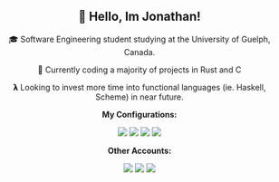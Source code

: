 <div align="center">

## 👋 Hello, Im Jonathan!
🎓 Software Engineering student studying at the University of Guelph, Canada.

🦀 Currently coding a majority of projects in Rust and C

𝝺 Looking to invest more time into functional languages (ie. Haskell, Scheme) in near future.


  <p><b>My Configurations:</b></p>
  <a href="https://github.com/KairosJK/nixos-config"><img src="https://img.shields.io/badge/-NixOS-5277C3?style=flat-square&logo=NixOS&logoColor=white"></a>
  <a href="https://github.com/KairosJK/nixos-config/blob/main/modules/shells/zsh/default.nix"><img src="https://img.shields.io/badge/-zsh-6D4C9F?style=flat-square&logo=GNOME-terminal&logoColor=white"></a>
  <a href="https://github.com/KairosJK/nixos-config/blob/main/modules/i3/default.nix"><img src="https://img.shields.io/badge/-i3wm-7DCDA3?style=flat-square&logo=CodeSandbox&logoColor=white"></a>
  <a href="https://github.com/KairosJK/nixos-config/blob/main/modules/editors/neovim/default.nix"><img src="https://img.shields.io/badge/-Neovim-57A143?style=flat-square&logo=Neovim&logoColor=white"></a>
  <p><b>Other Accounts:</b></p>
  <a href="https://gitlab.com/jonathan.kocevar"><img src="https://img.shields.io/badge/-GitLab-FCA121?style=flat-square&logo=GitLab&logoColor=white"></a>
   <a href="https://www.instagram.com/jonkocey/"><img src="https://img.shields.io/badge/-Instagram-E4405F?style=flat-square&logo=Instagram&logoColor=white"></a>
   <a href="https://kairosjk.github.io/"><img src="https://img.shields.io/badge/-My_Website-4A86CF?style=flat-square&logo=diagrams.net&logoColor=white"></a>
</div>
